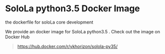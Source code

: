 # SoloLa python3.5 Docker Image

the dockerfile for soloLa core development

We provide an docker image for SoloLa python3.5 . Check out the image on Docker Hub

> https://hub.docker.com/r/ykhorizon/solola-py35/
